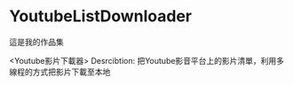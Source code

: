 # YoutubeListDownloader
這是我的作品集

<Youtube影片下載器>
Desrcibtion:
    把Youtube影音平台上的影片清單，利用多線程的方式把影片下載至本地
